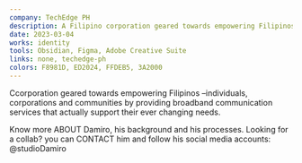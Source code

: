 ```yaml
---
company: TechEdge PH
description: A Filipino corporation geared towards empowering Filipinos
date: 2023-03-04
works: identity
tools: Obsidian, Figma, Adobe Creative Suite
links: none, techedge-ph
colors: F8981D, ED2024, FFDEB5, 3A2000
---
```


Ccorporation geared towards empowering Filipinos –individuals, corporations and communities by providing broadband communication services that actually support their ever changing needs.

Know more <MdxButton href='/about'>ABOUT</MdxButton> Damiro, his background and his processes. Looking for a collab? you can <MdxButton href='/contact'>CONTACT</MdxButton> him and follow his social media accounts: @studioDamiro
